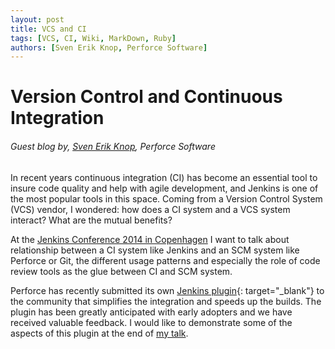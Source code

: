 ```yaml
---
layout: post
title: VCS and CI
tags: [VCS, CI, Wiki, MarkDown, Ruby]
authors: [Sven Erik Knop, Perforce Software]
---
```


# Version Control and Continuous Integration

###### Guest blog by, [Sven Erik Knop](http://localhost:4000/speakers/#knopp), Perforce Software

In recent years continuous integration (CI) has become an essential tool to insure code quality and help with agile development, and Jenkins is one of the most popular tools in this space. Coming from a Version Control System (VCS) vendor, I wondered: how does a CI system and a VCS system interact? What are the mutual benefits?

At the [Jenkins Conference 2014 in Copenhagen](http://www.jcicph.dk) I want to talk about relationship between a CI system like Jenkins and an SCM system like Perforce or Git, the different usage patterns and especially the role of code review tools as the glue between CI and SCM system.

Perforce has recently submitted its own [Jenkins plugin](https://wiki.jenkins-ci.org/display/JENKINS/Perforce+Plugin){: target="_blank"} to the community that simplifies the integration and speeds up the builds. The plugin has been greatly anticipated with early adopters and we have received valuable feedback. I would like to demonstrate some of the aspects of this plugin at the end of [my talk](/program/#versioncontrol).
